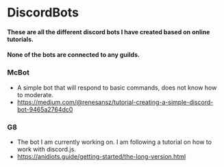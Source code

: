 # DiscordBots
#### These are all the different discord bots I have created based on online tutorials. 
#### None of the bots are connected to any guilds. 

### McBot
* A simple bot that will respond to basic commands, does not know how to moderate.
* https://medium.com/@renesansz/tutorial-creating-a-simple-discord-bot-9465a2764dc0

### G8
* The bot I am currently working on. I am following a tutorial on how to work with discord.js.
* https://anidiots.guide/getting-started/the-long-version.html 
